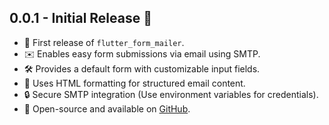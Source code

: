 ## 0.0.1 - Initial Release 🎉

- 📩 First release of `flutter_form_mailer`.
- ✉️ Enables easy form submissions via email using SMTP.
- 🛠 Provides a default form with customizable input fields.
- 🎨 Uses HTML formatting for structured email content.
- 🔒 Secure SMTP integration (Use environment variables for credentials).
- 📝 Open-source and available on [GitHub](https://github.com/muhammadhusnain531/flutter_form_mailer).
